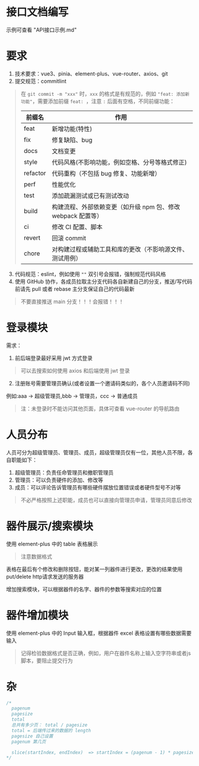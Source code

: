 # 接口文档编写

示例可查看 "API接口示例.md"

# 要求

1. 技术要求：vue3、pinia、element-plus、vue-router、axios、git
2. 提交规范：commitlint

> 在 `git commit -m "xxx"` 时，`xxx` 的格式是有规范的，例如 `"feat: 添加新功能"`，需要添加前缀 `feat: `，注意 `:` 后面有空格，不同前缀功能：
>
> | 前缀名   | 作用                                                         |
> | -------- | ------------------------------------------------------------ |
> | feat     | 新增功能(特性)                                               |
> | fix      | 修复缺陷、bug                                                |
> | docs     | 文档变更                                                     |
> | style    | 代码风格(不影响功能，例如空格、分号等格式修正)               |
> | refactor | 代码重构（不包括 bug 修复、功能新增）                        |
> | perf     | 性能优化                                                     |
> | test     | 添加疏漏测试或已有测试改动                                   |
> | build    | 构建流程、外部依赖变更（如升级 npm 包、修改 webpack 配置等） |
> | ci       | 修改 CI 配置、脚本                                           |
> | revert   | 回滚 commit                                                  |
> | chore    | 对构建过程或辅助工具和库的更改（不影响源文件、测试用例）     |

3. 代码规范：eslint，例如使用 `""` 双引号会报错，强制规范代码风格
4. 使用 GitHub 协作，各成员拉取主分支代码各自新建自己的分支，推送/写代码前请先 pull 或者 rebase 主分支保证自己的代码最新

> 不要直接推送 main 分支！！！会报错！！！

# 登录模块

需求：

1. 前后端登录最好采用 jwt 方式登录

> 可以去搜索如何使用 axios 和后端使用 jwt 登录

2. 注册账号需要管理员确认(或者设置一个邀请码类似的，各个人员邀请码不同)

例如:aaa -> 超级管理员,bbb -> 管理员，ccc -> 普通成员

> 注：未登录时不能访问其他页面，具体可查看 vue-router 的导航路由

# 人员分布

人员可分为超级管理员、管理员、成员，超级管理员仅有一位，其他人员不限，各自职能如下：

1. 超级管理员：负责任命管理员和撤职管理员
2. 管理员：可以负责硬件的添加、修改等
3. 成员：可以评论告诉管理员有哪些硬件摆放位置错误或者硬件型号不对等

> 不必严格按照上述职能，成员也可以直接向管理员申请，管理员同意后修改

# 器件展示/搜索模块

使用 element-plus 中的 table 表格展示

> 注意数据格式

表格在最后有个修改和删除按钮，能对某一列器件进行更改，更改的结果使用 put/delete http请求发送的服务器

增加搜索模块，可以根据器件的名字、器件的参数等搜索对应的位置

# 器件增加模块

使用 element-plus 中的 Input 输入框，根据器件 excel 表格设置有哪些数据需要输入

> 记得检验数据格式是否正确，例如，用户在器件名称上输入空字符串或者js脚本，要阻止提交行为

# 杂

```js
/*
  pagenum
  pagesize
  total
  总共有多少页： total / pagesize
  total = 后端传过来的数据的 length
  pagesize 自己设置
  pagenum 第几页

  slice(startIndex, endIndex)  => startIndex = (pagenum - 1) * pagesize;endIndex=pagenum * pagesize
*/
```

